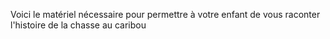 Voici le matériel nécessaire pour permettre à votre enfant de vous raconter l'histoire de la chasse au caribou
